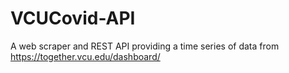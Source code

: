 # VCUCovid-API
A web scraper and REST API providing a time series of data from https://together.vcu.edu/dashboard/
